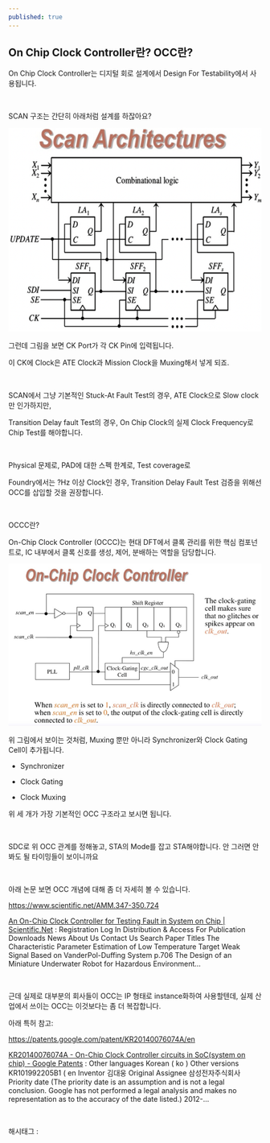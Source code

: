 ```yaml
---
published: true
---
```

## On Chip Clock Controller란? OCC란?

On Chip Clock Controller는 디지털 회로 설계에서 Design For Testability에서 사용됩니다.

​

SCAN 구조는 간단히 아래처럼 설계를 하잖아요?

![0](/assets/img/223445725462/0.png)

그런데 그림을 보면 CK Port가 각 CK Pin에 입력됩니다.

이 CK에 Clock은 ATE Clock과 Mission Clock을 Muxing해서 넣게 되죠.

​

SCAN에서 그냥 기본적인 Stuck-At Fault Test의 경우, ATE Clock으로 Slow clock만 인가하지만,

Transition Delay fault Test의 경우, On Chip Clock의 실제 Clock Frequency로 Chip Test를 해야합니다.

​

Physical 문제로, PAD에 대한 스펙 한계로, Test coverage로

Foundry에서는 ?Hz 이상 Clock인 경우, Transition Delay Fault Test 검증을 위해선 OCC를 삽입할 것을 권장합니다.

​

OCCC란?

On-Chip Clock Controller (OCCC)는 현대 DFT에서 클록 관리를 위한 핵심 컴포넌트로, IC 내부에서 클록 신호를 생성, 제어, 분배하는 역할을 담당합니다.

![1](/assets/img/223445725462/1.png)

위 그림에서 보이는 것처럼, Muxing 뿐만 아니라 Synchronizer와 Clock Gating Cell이 추가됩니다.

- Synchronizer

- Clock Gating

- Clock Muxing

위 세 개가 가장 기본적인 OCC 구조라고 보시면 됩니다.

​

SDC로 위 OCC 관계를 정해놓고, STA의 Mode를 잡고 STA해야합니다. 안 그러면 안 봐도 될 타이밍들이 보이니까요

​

아래 논문 보면 OCC 개념에 대해 좀 더 자세히 볼 수 있습니다.

https://www.scientific.net/AMM.347-350.724

[An On-Chip Clock Controller for Testing Fault in System on Chip | Scientific.Net](https://www.scientific.net/AMM.347-350.724) : Registration Log In Distribution & Access For Publication Downloads News About Us Contact Us Search Paper Titles The Characteristic Parameter Estimation of Low Temperature Target Weak Signal Based on VanderPol-Duffing System p.706 The Design of an Miniature Underwater Robot for Hazardous Environment...

​

근데 실제로 대부분의 회사들이 OCC는 IP 형태로 instance화하여 사용할텐데, 실제 산업에서 쓰이는 OCC는 이것보다는 좀 더 복잡합니다.

아래 특허 참고:

https://patents.google.com/patent/KR20140076074A/en

[KR20140076074A - On-Chip Clock Controller circuits in SoC(system on chip) - Google Patents](https://patents.google.com/patent/KR20140076074A/en) : Other languages Korean ( ko ) Other versions KR101992205B1 ( en Inventor 김대웅 Original Assignee 삼성전자주식회사 Priority date (The priority date is an assumption and is not a legal conclusion. Google has not performed a legal analysis and makes no representation as to the accuracy of the date listed.) 2012-...

​

 해시태그 : 